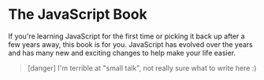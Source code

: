 # The JavaScript Book

If you're learning JavaScript for the first time or picking it back up after a few years away, this book is for you. JavaScript has evolved over the years and has many new and exciting changes to help make your life easier.

> [danger] I'm terrible at "small talk", not really sure what to write here :)
